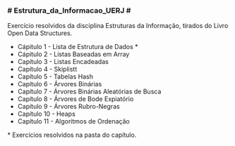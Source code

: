 <h3># Estrutura_da_Informacao_UERJ #</h3>
<p>
Exercício resolvidos da disciplina Estruturas da Informação, tirados do Livro Open Data Structures.
</p>
<ul>
  <li>Cápitulo 1 - Lista de Estrutura de Dados *</li>
  <li>Cápitulo 2 - Listas Baseadas em Array</li>
  <li>Capítulo 3 - Listas Encadeadas</li>
  <li>Capítulo 4 - Skiplistt</li>
  <li>Capítulo 5 - Tabelas Hash</li>
  <li>Capítulo 6 - Árvores Binárias</li>
  <li>Capítulo 7 - Árvores Binárias Aleatórias de Busca</li>
  <li>Capítulo 8 - Árvores de Bode Expiatório</li>
  <li>Capítulo 9 - Árvores Rubro-Negras</li>
  <li>Capítulo 10 - Heaps</li>
  <li>Capítulo 11 - Algoritmos de Ordenação</li>
</ul>

<p>* Exercícios resolvidos na pasta do capítulo.</p>
